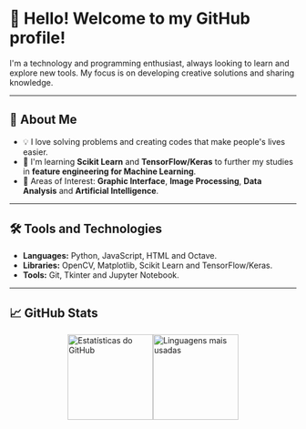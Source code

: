 # 👋 Hello! Welcome to my GitHub profile!

I'm a technology and programming enthusiast, always looking to learn and explore new tools. My focus is on developing creative solutions and sharing knowledge.

---

## 🚀 About Me

- 💡 I love solving problems and creating codes that make people's lives easier.
- 🌱 I'm learning **Scikit Learn** and **TensorFlow/Keras** to further my studies in **feature engineering for Machine Learning**.
- 🎯 Areas of Interest: **Graphic Interface**, **Image Processing**, **Data Analysis** and **Artificial Intelligence**.

---

## 🛠️ Tools and Technologies

- **Languages:** Python, JavaScript, HTML and Octave.
- **Libraries:** OpenCV, Matplotlib, Scikit Learn and TensorFlow/Keras.
- **Tools:** Git, Tkinter and Jupyter Notebook.

---

## 📈 GitHub Stats

<div style="display: flex; justify-content: center; overflow-x: auto;">
  <img loading="lazy" height="150em" src="https://github-readme-stats.vercel.app/api?username=VictorDaisukeAraqui&show_icons=true&theme=github_dark" alt="Estatísticas do GitHub"/>
  <img loading="lazy" height="150em" src="https://github-readme-stats.vercel.app/api/top-langs/?username=VictorDaisukeAraqui&layout=compact&theme=github_dark" alt="Linguagens mais usadas"/>
</div>
